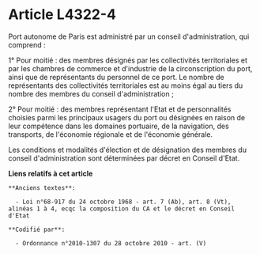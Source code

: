 # Article L4322-4

Port autonome de Paris est administré par un conseil d'administration, qui comprend :

1° Pour moitié : des membres désignés par les collectivités territoriales et par les chambres de commerce et d'industrie de
la circonscription du port, ainsi que de représentants du personnel de ce port. Le nombre de représentants des collectivités
territoriales est au moins égal au tiers du nombre des membres du conseil d'administration ;

2° Pour moitié : des membres représentant l'Etat et de personnalités choisies parmi les principaux usagers du port ou
désignées en raison de leur compétence dans les domaines portuaire, de la navigation, des transports, de l'économie régionale
et de l'économie générale.

Les conditions et modalités d'élection et de désignation des membres du conseil d'administration sont déterminées par décret
en Conseil d'Etat.

**Liens relatifs à cet article**

	**Anciens textes**:

	  - Loi n°68-917 du 24 octobre 1968 - art. 7 (Ab), art. 8 (Vt), alinéas 1 à 4, ecqc la composition du CA et le décret en Conseil d'Etat

	**Codifié par**:

	  - Ordonnance n°2010-1307 du 28 octobre 2010 - art. (V)
